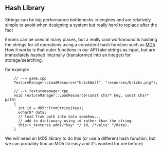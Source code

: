 ## Hash Library ##

Strings can be big performance bottlenecks in engines and are relatively simple to avoid when designing a system but really hard to replace after the fact

Enums can be used in many places, but a really cool workaround is hashing the strings for all operations using a consistent hash function such as [MD5](https://en.wikipedia.org/wiki/MD5). How it works is that outer functions in our API take strings as input, but are immediately hashed internally (transformed into an integer) for storage/searching.

for example
```		
	// --> game.cpp 	
    TextureManager::LoadResource("brickWall", "resources/bricks.png");

    // --> texturemanager.cpp 
    void TextureManager::LoadResource(const char* key, const char* path)
    {
	  int id = MD5::FromString(key);
	  uchar8* data;
	  // load from path into data somehow...
	  // add to dictionary using id rather than the string 
	  this->_textures.add(/*key: */ id, /*value: */data);   
    }
```

We will need an MD5 library to do this (or use a different hash function, but we can probably find an MD5 lib easy and it's worked for me before)

